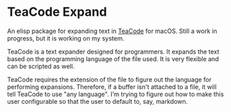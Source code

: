 # TeaCode Expand

An elisp package for expanding text in [TeaCode](https://www.apptorium.com/teacode) for macOS. Still a work in progress, but it is working on my system. 

TeaCode is a text expander designed for programmers. It expands the text based on the programming language of the file used. It is very flexible and can be scripted as well.

TeaCode requires the extension of the file to figure out the language for performing expansions. Therefore, if a buffer isn't attached to a file, it will tell TeaCode to use "any language". I'm trying to figure out how to make this user configurable so that the user to default to, say, markdown.

